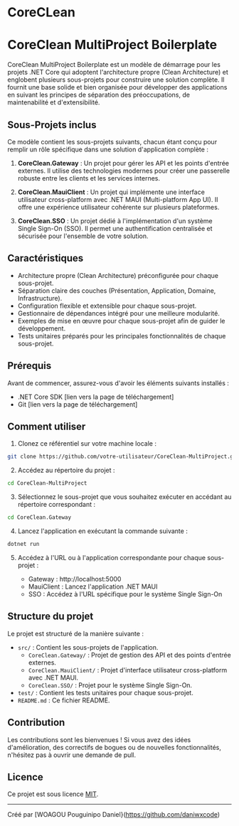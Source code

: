 # CoreCLean
# CoreClean MultiProject Boilerplate

CoreClean MultiProject Boilerplate est un modèle de démarrage pour les projets .NET Core qui adoptent l'architecture propre (Clean Architecture) et englobent plusieurs sous-projets pour construire une solution complète. Il fournit une base solide et bien organisée pour développer des applications en suivant les principes de séparation des préoccupations, de maintenabilité et d'extensibilité.

## Sous-Projets inclus

Ce modèle contient les sous-projets suivants, chacun étant conçu pour remplir un rôle spécifique dans une solution d'application complète :

1. **CoreClean.Gateway** : Un projet pour gérer les API et les points d'entrée externes. Il utilise des technologies modernes pour créer une passerelle robuste entre les clients et les services internes.

2. **CoreClean.MauiClient** : Un projet qui implémente une interface utilisateur cross-platform avec .NET MAUI (Multi-platform App UI). Il offre une expérience utilisateur cohérente sur plusieurs plateformes.

3. **CoreClean.SSO** : Un projet dédié à l'implémentation d'un système Single Sign-On (SSO). Il permet une authentification centralisée et sécurisée pour l'ensemble de votre solution.

## Caractéristiques

- Architecture propre (Clean Architecture) préconfigurée pour chaque sous-projet.
- Séparation claire des couches (Présentation, Application, Domaine, Infrastructure).
- Configuration flexible et extensible pour chaque sous-projet.
- Gestionnaire de dépendances intégré pour une meilleure modularité.
- Exemples de mise en œuvre pour chaque sous-projet afin de guider le développement.
- Tests unitaires préparés pour les principales fonctionnalités de chaque sous-projet.

## Prérequis

Avant de commencer, assurez-vous d'avoir les éléments suivants installés :

- .NET Core SDK [lien vers la page de téléchargement]
- Git [lien vers la page de téléchargement]

## Comment utiliser

1. Clonez ce référentiel sur votre machine locale :

```bash
git clone https://github.com/votre-utilisateur/CoreClean-MultiProject.git
```

2. Accédez au répertoire du projet :

```bash
cd CoreClean-MultiProject
```

3. Sélectionnez le sous-projet que vous souhaitez exécuter en accédant au répertoire correspondant :

```bash
cd CoreClean.Gateway
```

4. Lancez l'application en exécutant la commande suivante :

```bash
dotnet run
```

5. Accédez à l'URL ou à l'application correspondante pour chaque sous-projet :

   - Gateway : http://localhost:5000
   - MauiClient : Lancez l'application .NET MAUI
   - SSO : Accédez à l'URL spécifique pour le système Single Sign-On

## Structure du projet

Le projet est structuré de la manière suivante :

- `src/` : Contient les sous-projets de l'application.
  - `CoreClean.Gateway/` : Projet de gestion des API et des points d'entrée externes.
  - `CoreClean.MauiClient/` : Projet d'interface utilisateur cross-platform avec .NET MAUI.
  - `CoreClean.SSO/` : Projet pour le système Single Sign-On.
- `test/` : Contient les tests unitaires pour chaque sous-projet.
- `README.md` : Ce fichier README.

## Contribution

Les contributions sont les bienvenues ! Si vous avez des idées d'amélioration, des correctifs de bogues ou de nouvelles fonctionnalités, n'hésitez pas à ouvrir une demande de pull.

## Licence

Ce projet est sous licence [MIT](https://opensource.org/licenses/MIT).

---

Créé par [WOAGOU Pouguinipo Daniel}(https://github.com/daniwxcode)
```
